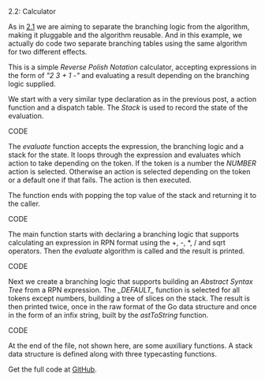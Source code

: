 2.2: Calculator

As in [2.1](http://higherordergo.blogspot.com/2013/07/21-configuration-file-handling.html) we are aiming to separate the branching logic from the algorithm, making it pluggable and the algorithm reusable. And in this example, we actually do code two separate branching tables using the same algorithm for two different effects.

This is a simple *Reverse Polish Notation* calculator, accepting expressions in the form of *"2 3 + 1 -"* and evaluating a result depending on the branching logic supplied.

We start with a very similar type declaration as in the previous post, a action function and a dispatch table. The *Stack* is used to record the state of the evaluation.

CODE

The *evaluate* function accepts the expression, the branching logic and a stack for the state. It loops through the expression and evaluates which action to take depending on the token. If the token is a number the *NUMBER* action is selected. Otherwise an action is selected depending on the token or a default one if that fails. The action is then executed.

The function ends with popping the top value of the stack and returning it to the caller.

CODE

The main function starts with declaring a branching logic that supports calculating an expression in RPN format using the +, -, \*, / and sqrt operators. Then the *evaluate* algorithm is called and the result is printed.

CODE

Next we create a branching logic that supports building an *Abstract Syntax Tree* from a RPN expression. The *\__DEFAULT\__* function is selected for all tokens except numbers, building a tree of slices on the stack. The result is then printed twice, once in the raw format of the Go data structure and once in the form of an infix string, built by the *astToString* function.

CODE

At the end of the file, not shown here, are some auxiliary functions. A stack data structure is defined along with three typecasting functions.

Get the full code at [GitHub](https://github.com/mg/hog/blob/master/c2/calculator.go).
